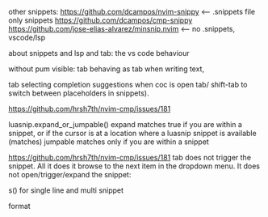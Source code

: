 other snippets:
https://github.com/dcampos/nvim-snippy <-- .snippets file only snippets
https://github.com/dcampos/cmp-snippy
https://github.com/jose-elias-alvarez/minsnip.nvim <-- no .snippets, vscode/lsp



about snippets and lsp and tab:
the vs code behaviour

without pum visible: tab behaving as tab when writing text, 

tab selecting completion suggestions when coc is open 
tab/ shift-tab to switch between placeholders in snippets).


https://github.com/hrsh7th/nvim-cmp/issues/181



luasnip.expand_or_jumpable()
expand matches true if you are within a snippet, or if the cursor is at a location where a luasnip snippet is available (matches)
jumpable matches only if you are within a snippet


https://github.com/hrsh7th/nvim-cmp/issues/181
tab does not trigger the snippet. All it does it browse to the next item in the dropdown menu. It does not open/trigger/expand the snippet:




s() for single line and multi snippet


format 